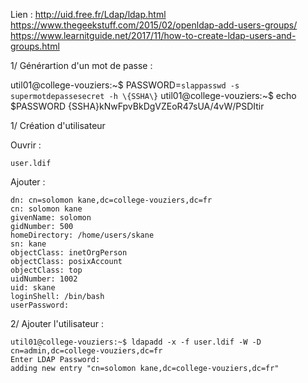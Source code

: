 Lien :
http://uid.free.fr/Ldap/ldap.html
https://www.thegeekstuff.com/2015/02/openldap-add-users-groups/
https://www.learnitguide.net/2017/11/how-to-create-ldap-users-and-groups.html

1/ Générartion d'un mot de passe : 

util01@college-vouziers:~$ PASSWORD=`slappasswd -s supermotdepassesecret -h \{SSHA\}`
util01@college-vouziers:~$ echo $PASSWORD
{SSHA}kNwFpvBkDgVZEoR47sUA/4vW/PSDItir


1/ Création d'utilisateur

Ouvrir : 

```
user.ldif
```

Ajouter : 

```
dn: cn=solomon kane,dc=college-vouziers,dc=fr
cn: solomon kane
givenName: solomon
gidNumber: 500
homeDirectory: /home/users/skane
sn: kane
objectClass: inetOrgPerson
objectClass: posixAccount
objectClass: top
uidNumber: 1002
uid: skane
loginShell: /bin/bash
userPassword: 
```


2/ Ajouter l'utilisateur :

```
util01@college-vouziers:~$ ldapadd -x -f user.ldif -W -D cn=admin,dc=college-vouziers,dc=fr
Enter LDAP Password: 
adding new entry "cn=solomon kane,dc=college-vouziers,dc=fr"

```



